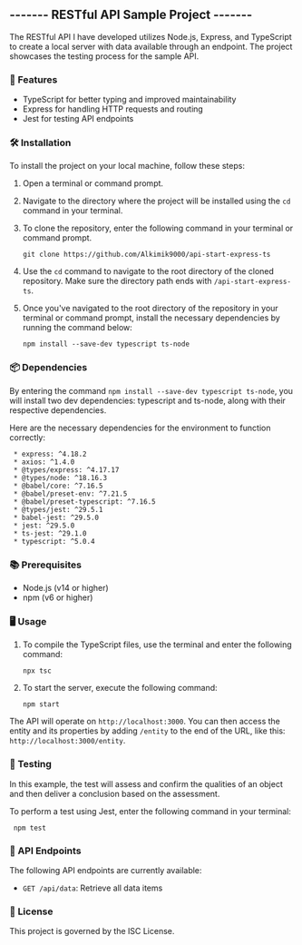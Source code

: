 ## ------- RESTful API Sample Project ------- ##

The RESTful API I have developed utilizes Node.js, Express, and TypeScript to create a local server with data available through an endpoint. The project showcases the testing process for the sample API.

### 🚀 Features ###

- TypeScript for better typing and improved maintainability
- Express for handling HTTP requests and routing
- Jest for testing API endpoints

### 🛠 Installation ###

To install the project on your local machine, follow these steps:

1. Open a terminal or command prompt.

2. Navigate to the directory where the project will be installed using the `cd` command in your terminal.

3. To clone the repository, enter the following command in your terminal or command prompt.
     
     ```
     git clone https://github.com/Alkimik9000/api-start-express-ts
     ```
     
4. Use the `cd` command to navigate to the root directory of the cloned repository. Make sure the directory path ends with `/api-start-express-ts`.

5. Once you've navigated to the root directory of the repository in your terminal or command prompt, install the necessary dependencies by running the command below:

    ```
    npm install --save-dev typescript ts-node
    ```
    
### 📦 Dependencies ###

By entering the command `npm install --save-dev typescript ts-node`, you will install two dev dependencies: typescript and ts-node, along with their respective dependencies.

Here are the necessary dependencies for the environment to function correctly:

     * express: ^4.18.2
     * axios: ^1.4.0
     * @types/express: ^4.17.17
     * @types/node: ^18.16.3
     * @babel/core: ^7.16.5
     * @babel/preset-env: ^7.21.5
     * @babel/preset-typescript: ^7.16.5
     * @types/jest: ^29.5.1
     * babel-jest: ^29.5.0
     * jest: ^29.5.0
     * ts-jest: ^29.1.0
     * typescript: ^5.0.4

### 📚 Prerequisites ###

- Node.js (v14 or higher)
- npm (v6 or higher)

### 🖥 Usage ###

1. To compile the TypeScript files, use the terminal and enter the following command:

     
     ```
     npx tsc
     ```


2. To start the server, execute the following command:

     ```
     npm start
     ```

The API will operate on `http://localhost:3000`. You can then access the entity and its properties by adding `/entity` to the end of the URL, like this: `http://localhost:3000/entity`.

### 🧪 Testing ###

In this example, the test will assess and confirm the qualities of an object and then deliver a conclusion based on the assessment.

To perform a test using Jest, enter the following command in your terminal:

     npm test

### 🔗 API Endpoints ###

The following API endpoints are currently available:

- `GET /api/data`: Retrieve all data items


### 📄 License ###

This project is governed by the ISC License.




